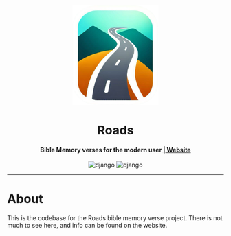 
<div align="center">
<p align="center">
  <img src="docs/roads.png" width="200"/>
</p>
<h1 align="center">Roads</h1>
<h4>Bible Memory verses for the modern user <a href="roadsbible.vercel.app">| Website</a></h4>

  <img src="https://img.shields.io/badge/Made_with-Django-gray?logo=Django&logoColor=white&style=for-the-badge" alt="django">
<img src="https://img.shields.io/badge/Licence-Apache%202.0-gray?logo=apache&logoColor=white&style=for-the-badge" alt="django">
  </div>

---
# About

This is the codebase for the Roads bible memory verse project. There is not much to see here, and info can be found on the website.


